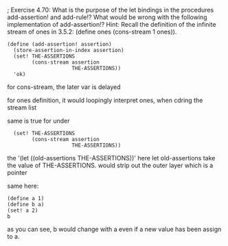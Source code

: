 ; Exercise 4.70: What is the purpose of the let bindings in the procedures add-assertion! and add-rule!? What would be wrong with the following implementation of add-assertion!? Hint: Recall the definition of the infinite stream of ones in 3.5.2: (define ones (cons-stream 1 ones)).
```
(define (add-assertion! assertion)
  (store-assertion-in-index assertion)
  (set! THE-ASSERTIONS
        (cons-stream assertion 
                     THE-ASSERTIONS))
  'ok)
```
for cons-stream, the later var is delayed

for ones definition, it would loopingly interpret ones, when cdring the stream list

same is true for under
```
  (set! THE-ASSERTIONS
        (cons-stream assertion 
                     THE-ASSERTIONS))
```
the  '(let ((old-assertions THE-ASSERTIONS))' here 
let old-assertions take the value of THE-ASSERTIONS.
would strip out the outer layer which is a pointer

same here:
```
(define a 1)
(define b a)
(set! a 2)
b
```
as you can see, b would change with a even if a new value has
been assign to a.